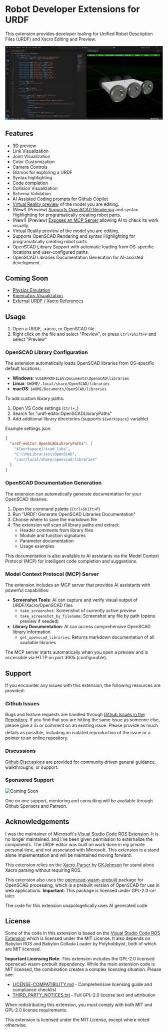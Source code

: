 # Robot Developer Extensions for URDF
This extension provides developer tooling for Unified Robot Description Files (URDF) and Xacro Editing and Preview. 

![URDF Preview](https://raw.githubusercontent.com/Ranch-Hand-Robotics/rde-urdf/refs/heads/main/docs/URDF_Preview.png)

## Features
- 3D preview
- Link Visualization
- Joint Visualization
- Color Customization
- Camera Controls
- Gizmos for exploring a URDF
- Syntax highlighting
- Code completion
- Collision Visualization
- Schema Validation
- AI Assisted Coding prompts for Github Copilot
- [Virtual Reality preview](https://ranchhandrobotics.com/rde-urdf/WebXRPreview.html) of the model you are editing.
- (New!) (Preview) [Supports OpenSCAD Rendering](https://ranchhandrobotics.com/rde-urdf/OpenSCAD.html) and syntax Highlighting for programatically creating robot parts.
- (New!) (Preview) [Exposes an MCP Server](https://ranchhandrobotics.com/rde-urdf/mcp.html) allowing AI to check its work visually. 
- Virtual Reality preview of the model you are editing.
- Supports OpenSCAD Rendering and syntax Highlighting for programatically creating robot parts.
- OpenSCAD Library Support with automatic loading from OS-specific locations and user-configured paths.
- OpenSCAD Libraries Documentation Generation for AI-assisted development.


## Coming Soon
- [Physics Emulation](https://github.com/ranchhandrobotics/vscode_urdf/issues/4)
- [Kinematics Visualization](https://github.com/ranchhandrobotics/vscode_urdf/issues/5)
- [External URDF / Xacro References](https://github.com/ranchhandrobotics/vscode_urdf/issues/6)

## Usage
1. Open a URDF, .xacro, or OpenSCAD file.
2. Right click on the file and select "Preview", or press `Ctrl+Shift+P` and select "Preview"

### OpenSCAD Library Configuration
The extension automatically loads OpenSCAD libraries from OS-specific default locations:
- **Windows**: `%USERPROFILE%\Documents\OpenSCAD\libraries`
- **Linux**: `$HOME/.local/share/OpenSCAD/libraries` 
- **macOS**: `$HOME/Documents/OpenSCAD/libraries`

To add custom library paths:
1. Open VS Code settings (`Ctrl+,`)
2. Search for "urdf-editor.OpenSCADLibraryPaths"
3. Add additional library directories (supports `${workspace}` variable)

Example settings.json:
```json
{
  "urdf-editor.OpenSCADLibraryPaths": [
    "${workspace}/scad_libs",
    "C:\\MyLibraries\\OpenSCAD",
    "/usr/local/share/openscad/libraries"
  ]
}
```

### OpenSCAD Documentation Generation
The extension can automatically generate documentation for your OpenSCAD libraries:

1. Open the command palette (`Ctrl+Shift+P`)
2. Run "URDF: Generate OpenSCAD Libraries Documentation"
3. Choose where to save the markdown file
4. The extension will scan all library paths and extract:
   - Header comments from library files
   - Module and function signatures
   - Parameter documentation
   - Usage examples

This documentation is also available to AI assistants via the Model Context Protocol (MCP) for intelligent code completion and suggestions.

### Model Context Protocol (MCP) Server
The extension includes an MCP server that provides AI assistants with powerful capabilities:

- **Screenshot Tools**: AI can capture and verify visual output of URDF/Xacro/OpenSCAD files
  - `take_screenshot`: Screenshot of currently active preview
  - `take_screenshot_by_filename`: Screenshot any file by path (opens preview if needed)
- **Library Documentation**: AI can access comprehensive OpenSCAD library information
  - `get_openscad_libraries`: Returns markdown documentation of all available libraries

The MCP server starts automatically when you open a preview and is accessible via HTTP on port 3005 (configurable).


## Support
If you encounter any issues with this extension, the following resources are provided:

### Github Issues
Bugs and feature requests are handled through [Github Issues in the Repository](https://github.com/Ranch-Hand-Robotics/rde-urdf/issues). 
If you find that you are hitting the same issue as someone else, please give a :+1: or comment on an existing issue.
Please provide as much details as possible, including an isolated reproduction of the issue or a pointer to an online repository.

### Discussions
[Github Discussions](https://github.com/orgs/Ranch-Hand-Robotics/discussions) are provided for community driven general guidance, walkthroughs, or support.

### Sponsored Support

![Coming Soon](https://img.shields.io/badge/Coming%20Soon-8A2BE2)

One on one support, mentoring and consulting will be available through Github Sponsors and Patreon. 

## Acknowledgements
I was the maintainer of Microsoft's [Visual Studio Code ROS Extension](http://aka.ms/ros/vscode). It is no longer maintained, and I've been given permission to externalize the components. The URDF editor was built on work done in my private personal time, and not associated with Microsoft. This extension is a stand alone implementation and will be maintained moving forward.

This extension relies on the [Xacro-Parser](https://www.npmjs.com/package/xacro-parser) by [GKJohnson](https://github.com/gkjohnson) for stand alone Xacro parsing without requiring ROS.

This extension also uses the [openscad-wasm-prebuilt](https://www.npmjs.com/package/openscad-wasm-prebuilt) package for OpenSCAD processing, which is a prebuilt version of OpenSCAD for use in web applications. **Important**: This package is licensed under GPL-2.0-or-later.

The code for this extension unapologetically uses AI generated code.

## License
Some of the code in this extension is based on the [Visual Studio Code ROS Extension](http://aka.ms/ros/vscode) which is licensed under the MIT License. It also depends on Babylon ROS and Babylon Collada Loader by Polyhobbyist, both of which are MIT licensed.

**Important Licensing Note**: This extension includes the GPL-2.0 licensed openscad-wasm-prebuilt dependency. While the main extension code is MIT licensed, the combination creates a complex licensing situation. Please see:

- [LICENSE-COMPATIBILITY.md](LICENSE-COMPATIBILITY.md) - Comprehensive licensing guide and compliance checklist
- [THIRD_PARTY_NOTICES.txt](THIRD_PARTY_NOTICES.txt) - Full GPL-2.0 license text and attribution

When redistributing this extension, you must comply with both MIT and GPL-2.0 license requirements.

This extension is licensed under the MIT License, except where noted otherwise.

